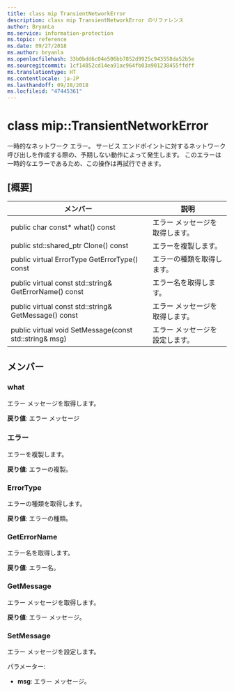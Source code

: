 ```yaml
---
title: class mip TransientNetworkError
description: class mip TransientNetworkError のリファレンス
author: BryanLa
ms.service: information-protection
ms.topic: reference
ms.date: 09/27/2018
ms.author: bryanla
ms.openlocfilehash: 33b0bdd6c04e506bb7852d9925c943558da52b5e
ms.sourcegitcommit: 1cf14852cd14ea91ac964fb03a901238455ffdff
ms.translationtype: HT
ms.contentlocale: ja-JP
ms.lasthandoff: 09/28/2018
ms.locfileid: "47445361"
---
```

# <a name="class-miptransientnetworkerror"></a>class mip::TransientNetworkError 
一時的なネットワーク エラー。 サービス エンドポイントに対するネットワーク呼び出しを作成する際の、予期しない動作によって発生します。 このエラーは一時的なエラーであるため、この操作は再試行できます。
  
## <a name="summary"></a>[概要]
 メンバー                        | 説明                                
--------------------------------|---------------------------------------------
 public char const* what() const  |  エラー メッセージを取得します。
public std::shared_ptr<Error> Clone() const  |  エラーを複製します。
 public virtual ErrorType GetErrorType() const  |  エラーの種類を取得します。
 public virtual const std::string& GetErrorName() const  |  エラー名を取得します。
 public virtual const std::string& GetMessage() const  |  エラー メッセージを取得します。
 public virtual void SetMessage(const std::string& msg)  |  エラー メッセージを設定します。
  
## <a name="members"></a>メンバー
  
### <a name="what"></a>what
エラー メッセージを取得します。

  
**戻り値**: エラー メッセージ
  
### <a name="error"></a>エラー
エラーを複製します。

  
**戻り値**: エラーの複製。
  
### <a name="errortype"></a>ErrorType
エラーの種類を取得します。

  
**戻り値**: エラーの種類。
  
### <a name="geterrorname"></a>GetErrorName
エラー名を取得します。

  
**戻り値**: エラー名。
  
### <a name="getmessage"></a>GetMessage
エラー メッセージを取得します。

  
**戻り値**: エラー メッセージ。
  
### <a name="setmessage"></a>SetMessage
エラー メッセージを設定します。

パラメーター:  
* **msg**: エラー メッセージ。

